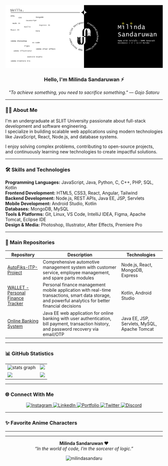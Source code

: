 <div align="center">
  <img src="./assets/git_profile_banner.png" alt="Milinda Sandaruwan" />
</div>

<h3 align="center">Hello, I'm Milinda Sandaruwan ⚡</h3>

<p align="center">
  <i>"To achieve something, you need to sacrifice something." — Gojo Satoru</i>
</p>

---

### 🧑‍💻 About Me

I'm an undergraduate at SLIIT University passionate about full-stack development and software engineering.  
I specialize in building scalable web applications using modern technologies like JavaScript, React, Node.js, and database systems.  

I enjoy solving complex problems, contributing to open-source projects, and continuously learning new technologies to create impactful solutions.

---

### 🛠 Skills and Technologies

**Programming Languages:** JavaScript, Java, Python, C, C++, PHP, SQL, Kotlin  
**Frontend Development:** HTML5, CSS3, React, Angular, Tailwind  
**Backend Development:** Node.js, REST APIs, Java EE, JSP, Servlets  
**Mobile Development:** Android Studio, Kotlin  
**Databases:** MongoDB, MySQL  
**Tools & Platforms:** Git, Linux, VS Code, IntelliJ IDEA, Figma, Apache Tomcat, Eclipse IDE  
**Design & Media:** Photoshop, Illustrator, After Effects, Premiere Pro

---

### 📂 Main Repositories

| Repository | Description | Technologies |
|------------|-------------|--------------|
| [AutoFiks-ITP-Project](https://github.com/milindasandaru/AutoFiks-ITP-Project) | Comprehensive automotive management system with customer service, employee management, and spare parts modules | Node.js, React, MongoDB, Express |
| [WALLET - Personal Finance Tracker](https://github.com/milindasandaru/Wallet_The_Financial_Tracker) | Personal finance management mobile application with real-time transactions, smart data storage, and powerful analytics for better financial decisions | Kotlin, Android Studio |
| [Online Banking System](https://github.com/milindasandaru/HDSCOnlineBankingSystem) | Java EE web application for online banking with user authentication, bill payment, transaction history, and password recovery via email/OTP | Java EE, JSP, Servlets, MySQL, Apache Tomcat |

---

### 📊 GitHub Statistics

<div align="center">
<table>
<tr>
<td> <img src="https://github-readme-stats.vercel.app/api?username=milindasandaru&hide_title=false&hide_rank=false&show_icons=true&include_all_commits=true&count_private=true&disable_animations=false&theme=tokyonight&locale=en&hide_border=true&order=1" height="150" alt="stats graph"  /></td>
<td><img src="https://github-readme-streak-stats.herokuapp.com/?user=milindasandaru&theme=tokyonight&hide_border=true" width="400" /></td>
</tr>
<tr>
<td><img src="https://github-readme-stats.vercel.app/api/top-langs/?username=milindasandaru&theme=tokyonight&hide_border=true&layout=compact&langs_count=10" width="400" /></td>
<td><img src="https://github-contributor-stats.vercel.app/api?username=milindasandaru&limit=5&theme=tokyonight&combine_all_yearly_contributions=true&hide_border=true" width="400" /></td>
</tr>
</table>
</div>

---

### 🌐 Connect With Me

<div align="center">
  <a href="https://www.instagram.com/milind_sandaruwan_?igsh=cm9yYjl1OHdoZW5k" target="_blank">
    <img src="https://raw.githubusercontent.com/maurodesouza/profile-readme-generator/master/src/assets/icons/social/instagram/default.svg" width="40" height="30" alt="Instagram" />
  </a>
  <a href="https://www.linkedin.com/in/samssenarath" target="_blank">
    <img src="https://raw.githubusercontent.com/maurodesouza/profile-readme-generator/master/src/assets/icons/social/linkedin/default.svg" width="40" height="30" alt="LinkedIn" />
  </a>
  <a href="https://samssenrath.netlify.app/" target="_blank">
    <img src="https://cdn.jsdelivr.net/gh/devicons/devicon/icons/chrome/chrome-original.svg" width="40" height="30" alt="Portfolio" />
  </a>
  <a href="#" target="_blank">
    <img src="https://raw.githubusercontent.com/maurodesouza/profile-readme-generator/master/src/assets/icons/social/twitter/default.svg" width="40" height="30" alt="Twitter" />
  </a>
  <a href="#" target="_blank">
    <img src="https://raw.githubusercontent.com/maurodesouza/profile-readme-generator/master/src/assets/icons/social/discord/default.svg" width="40" height="30" alt="Discord" />
  </a>
</div>

---

### ✨ Favorite Anime Characters

<div align="center">
  <a href="./assets/gojo_satoru.png" title="Gojo Satoru">
  </a>
  <a href="./assets/ryomen_sukuna.png" title="Ryomen Sukuna">
  </a>
  <a href="./assets/toji_fushiguro.png" title="Toji Fushiguro">
  </a>
  <a href="./assets/sung_jinwoo.png" title="Sung Jinwoo">
  </a>
  <a href="./assets/light_yagami.png" title="Light Yagami">
  </a>
</div>

---

<!--### 🎵 Favorite Artists

<div align="center">
  <a href="#" title="The Weeknd">
    <img src="https://placehold.co/100x100?text=Weeknd" alt="The Weeknd" width="90" height="90" style="border-radius:12px; object-fit:cover; margin:6px;" />
  </a>
  <a href="#" title="The Neighbourhood">
    <img src="https://placehold.co/100x100?text=NBHD" alt="The Neighbourhood" width="90" height="90" style="border-radius:12px; object-fit:cover; margin:6px;" />
  </a>
  <a href="#" title="Lana Del Rey">
    <img src="https://placehold.co/100x100?text=Lana+Del+Rey" alt="Lana Del Rey" width="90" height="90" style="border-radius:12px; object-fit:cover; margin:6px;" />
  </a>
  <a href="#" title="Travis Scott">
    <img src="https://placehold.co/100x100?text=Travis+Scott" alt="Travis Scott" width="90" height="90" style="border-radius:12px; object-fit:cover; margin:6px;" />
  </a>
  <a href="#" title="Chase Atlantic">
    <img src="https://placehold.co/100x100?text=Chase+Atlantic" alt="Chase Atlantic" width="90" height="90" style="border-radius:12px; object-fit:cover; margin:6px;" />
  </a>
  <a href="#" title="Cigarettes After Sex">
    <img src="https://placehold.co/100x100?text=CAS" alt="Cigarettes After Sex" width="90" height="90" style="border-radius:12px; object-fit:cover; margin:6px;" />
  </a>
</div-->

---

<div align="center">
  <b>Milinda Sandaruwan ❤️</b><br>
  <i>“In the world of code, I’m the sorcerer of logic.”</i>
  <p align="center">
    <img src="https://komarev.com/ghpvc/?username=milindasandaru&label=Profile%20views&color=0e75b6&style=flat" alt="milindasandaru" />
  </p>
</div>
